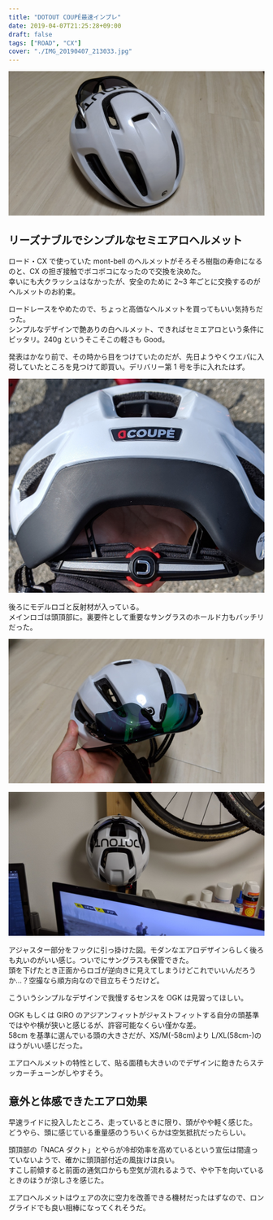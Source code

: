 ```yaml
---
title: "DOTOUT COUPÉ最速インプレ"
date: 2019-04-07T21:25:28+09:00
draft: false
tags: ["ROAD", "CX"]
cover: "./IMG_20190407_213033.jpg"
---
```


![image](./IMG_20190407_213033.jpg)

## リーズナブルでシンプルなセミエアロヘルメット

ロード・CX で使っていた mont-bell のヘルメットがそろそろ樹脂の寿命になるのと、CX の担ぎ接触でボコボコになったので交換を決めた。  
幸いにも大クラッシュはなかったが、安全のために 2~3 年ごとに交換するのがヘルメットのお約束。

ロードレースをやめたので、ちょっと高価なヘルメットを買ってもいい気持ちだった。  
シンプルなデザインで艶ありの白ヘルメット、できればセミエアロという条件にピッタリ。240g というそこそこの軽さも Good。

発表はかなり前で、その時から目をつけていたのだが、先日ようやくウエパに入荷していたところを見つけて即買い。デリバリー第 1 号を手に入れたはず。

![image](./IMG_20190407_095339.jpg)

後ろにモデルロゴと反射材が入っている。  
メインロゴは頭頂部に。裏要件として重要なサングラスのホールド力もバッチリだった。

![image](./IMG_20190407_213057.jpg)

![image](./IMG_20190407_210041.jpg)

アジャスター部分をフックに引っ掛けた図。モダンなエアロデザインらしく後ろも丸いのがいい感じ。ついでにサングラスも保管できた。  
頭を下げたとき正面からロゴが逆向きに見えてしまうけどこれでいいんだろうか…？空撮なら順方向なので目立ちそうだけど。

こういうシンプルなデザインで我慢するセンスを OGK は見習ってほしい。

OGK もしくは GIRO のアジアンフィットがジャストフィットする自分の頭基準ではやや横が狭いと感じるが、許容可能なくらい僅かな差。  
58cm を基準に選んでいる頭の大きさだが、XS/M(-58cm)より L/XL(58cm-)のほうがいい感じだった。

エアロヘルメットの特性として、貼る面積も大きいのでデザインに飽きたらステッカーチューンがしやすそう。

## 意外と体感できたエアロ効果

早速ライドに投入したところ、走っているときに限り、頭がやや軽く感じた。  
どうやら、頭に感じている重量感のうちいくらかは空気抵抗だったらしい。

頭頂部の「NACA ダクト」とやらが冷却効率を高めているという宣伝は間違っていないようで、確かに頭頂部付近の風抜けは良い。  
すこし前傾すると前面の通気口からも空気が流れるようで、やや下を向いているときのほうが涼しさを感じた。

エアロヘルメットはウェアの次に空力を改善できる機材だったはずなので、ロングライドでも良い相棒になってくれそうだ。

<LinkBox isAmazonLink url="http://www.amazon.co.jp/exec/obidos/ASIN/B07PY3Y1ST/gensobunya-22/ref=nosim/" />
